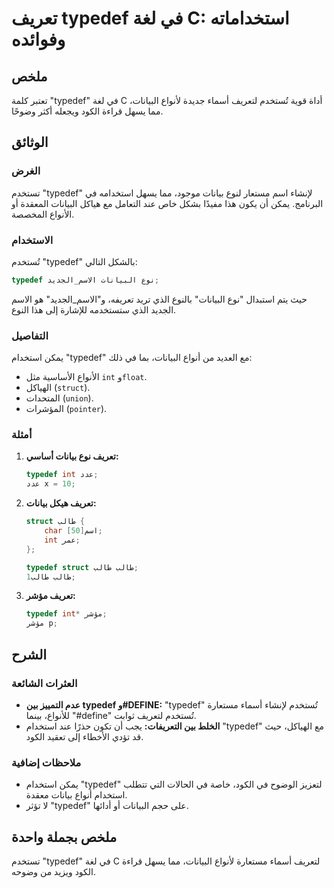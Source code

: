 <!--
Meta Description: # تعريف typedef في لغة C: استخداماته وفوائده ## ملخص تعتبر كلمة "typedef" في لغة C أداة قوية تُستخدم لتعريف أسماء جديدة لأنواع البيانات، مما يسهل قراء...
Meta Keywords: typedef, البيانات, تعريف, ستخدم, الكود
-->

# تعريف typedef في لغة C: استخداماته وفوائده

## ملخص
تعتبر كلمة "typedef" في لغة C أداة قوية تُستخدم لتعريف أسماء جديدة لأنواع البيانات، مما يسهل قراءة الكود ويجعله أكثر وضوحًا.

## الوثائق
### الغرض
تستخدم "typedef" لإنشاء اسم مستعار لنوع بيانات موجود، مما يسهل استخدامه في البرنامج. يمكن أن يكون هذا مفيدًا بشكل خاص عند التعامل مع هياكل البيانات المعقدة أو الأنواع المخصصة.

### الاستخدام
تُستخدم "typedef" بالشكل التالي:

```c
typedef نوع البيانات الاسم_الجديد;
```

حيث يتم استبدال "نوع البيانات" بالنوع الذي تريد تعريفه، و"الاسم_الجديد" هو الاسم الجديد الذي ستستخدمه للإشارة إلى هذا النوع.

### التفاصيل
يمكن استخدام "typedef" مع العديد من أنواع البيانات، بما في ذلك:

- الأنواع الأساسية مثل `int` و`float`.
- الهياكل (`struct`).
- المتحدات (`union`).
- المؤشرات (`pointer`).

### أمثلة
1. **تعريف نوع بيانات أساسي:**
   ```c
   typedef int عدد;
   عدد x = 10;
   ```

2. **تعريف هيكل بيانات:**
   ```c
   struct طالب {
       char اسم[50];
       int عمر;
   };
   
   typedef struct طالب طالب;
   طالب طالب1;
   ```

3. **تعريف مؤشر:**
   ```c
   typedef int* مؤشر;
   مؤشر p;
   ```

## الشرح
### العثرات الشائعة
- **عدم التمييز بين typedef و#DEFINE:** "typedef" تُستخدم لإنشاء أسماء مستعارة للأنواع، بينما "#define" تُستخدم لتعريف ثوابت.
- **الخلط بين التعريفات:** يجب أن تكون حذرًا عند استخدام "typedef" مع الهياكل، حيث قد تؤدي الأخطاء إلى تعقيد الكود.

### ملاحظات إضافية
- يمكن استخدام "typedef" لتعزيز الوضوح في الكود، خاصة في الحالات التي تتطلب استخدام أنواع بيانات معقدة.
- لا تؤثر "typedef" على حجم البيانات أو أدائها.

## ملخص بجملة واحدة
تستخدم "typedef" في لغة C لتعريف أسماء مستعارة لأنواع البيانات، مما يسهل قراءة الكود ويزيد من وضوحه.